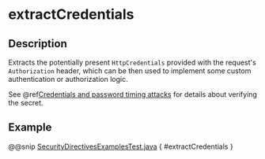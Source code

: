 # extractCredentials

## Description

Extracts the potentially present `HttpCredentials` provided with the request's `Authorization` header,
which can be then used to implement some custom authentication or authorization logic.

See @ref[Credentials and password timing attacks](index.md#credentials-and-timing-attacks-java) for details about verifying the secret.

## Example

@@snip [SecurityDirectivesExamplesTest.java]($test$/java/docs/http/javadsl/server/directives/SecurityDirectivesExamplesTest.java) { #extractCredentials }